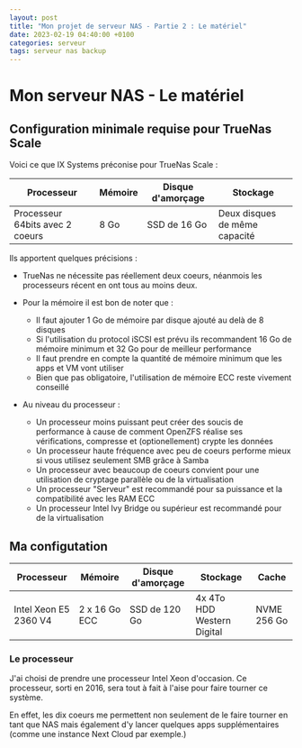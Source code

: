 ```yaml
---
layout: post
title: "Mon projet de serveur NAS - Partie 2 : Le matériel"
date: 2023-02-19 04:40:00 +0100
categories: serveur
tags: serveur nas backup
---
```


# Mon serveur NAS - Le matériel

## Configuration minimale requise pour TrueNas Scale

Voici ce que IX Systems préconise pour TrueNas Scale :

| Processeur                        | Mémoire   | Disque d'amorçage | Stockage                      |
| --------------------------------- | --------- | ----------------- | ----------------------------- |
| Processeur 64bits avec 2 coeurs   | 8 Go      | SSD de 16 Go      | Deux disques de même capacité |

Ils apportent quelques précisions :
- TrueNas ne nécessite pas réellement deux coeurs, néanmois les processeurs récent en ont tous au moins deux.
- Pour la mémoire il est bon de noter que :
    - Il faut ajouter 1 Go de mémoire par disque ajouté au delà de 8 disques
    - Si l'utilisation du protocol iSCSI est prévu ils recommandent 16 Go de mémoire minimum et 32 Go pour de meilleur performance
    - Il faut prendre en compte la quantité de mémoire minimum que les apps et VM vont utiliser
    - Bien que pas obligatoire, l'utilisation de mémoire ECC reste vivement conseillé

- Au niveau du processeur :
    - Un processeur moins puissant peut créer des soucis de performance à cause de comment OpenZFS réalise ses vérifications, compresse et (optionellement) crypte les données
    - Un processeur haute fréquence avec peu de coeurs performe mieux si vous utilisez seulement SMB grâce à Samba
    - Un processeur avec beaucoup de coeurs convient pour une utilisation de cryptage parallèle ou de la virtualisation
    - Un processeur "Serveur" est recommandé pour sa puissance et la compatibilité avec les RAM ECC
    - Un processeur Intel Ivy Bridge ou supérieur est recommandé pour de la virtualisation

## Ma configutation

| Processeur              | Mémoire           | Disque d'amorçage | Stockage                      | Cache       |
| ----------------------- | ----------------- | ----------------- | ----------------------------- | ----------- |
| Intel Xeon E5 2360 V4   | 2 x 16 Go ECC     | SSD de 120 Go     | 4x 4To HDD Western Digital    | NVME 256 Go |

### Le processeur

J'ai choisi de prendre une processeur Intel Xeon d'occasion. Ce processeur, sorti en 2016, sera tout à fait à l'aise pour faire tourner ce système.

En effet, les dix coeurs me permettent non seulement de le faire tourner en tant que NAS mais également d'y lancer quelques apps supplémentaires (comme une instance Next Cloud par exemple.)